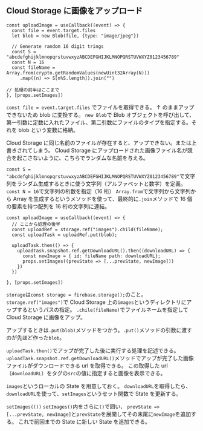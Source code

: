 ## Cloud Storage に画像をアップロード

```JS
const uploadImage = useCallback((event) => {
  const file = event.target.files
  let blob = new Blob(file, {type: "image/jpeg"})

  // Generate random 16 digit trings
  const S = "abcdefghijklmnopqrstuvwxyzABCDEFGHIJKLMNOPQRSTUVWXYZ0123456789"
  const N = 16
  const fileName = Array.from(crypto.getRandomValues(newUint32Array(N)))
     .map((n) => S[n%S.length]).join("")

// 処理の前半はここまで
}, [props.setImages])
```

`const file = event.target.files` でファイルを取得できる。
↑ のままアップできないため blob に変換する。
`new Blob`で Blob オブジェクトを呼び出して、第一引数に定数に入れたファイル、第二引数にファイルのタイプを指定する。それを blob という変数に格納。

Cloud Storage に同じ名前のファイルが存在すると、アップできない。または上書きされてしまう。
Cloud Storage にアップロードされた画像ファイル名が競合を起こさないように、こちらでランダムな名前を与える。

`const S = "abcdefghijklmnopqrstuvwxyzABCDEFGHIJKLMNOPQRSTUVWXYZ0123456789"`で文字列をランダム生成するときに使う文字列（アルファベットと数字）を定義。
`const N = 16`で文字列の桁数を指定（16 桁）
`Array.from`で文字列から文字列から Array を生成するというメソッドを使って、最終的に`.join`メソッドで 16 個の要素を持つ配列を 16 桁の文字列に連結。

```JS
const uploadImage = useCallback((event) => {
  // ここから処理の後半
  const uploadRef = storage.ref("images").child(fileName);
  const uploadTask = uploadRef.put(blob);

  uploadTask.then(() => {
    uploadTask.snapshot.ref.getDownloadURL().then((downloadURL) => {
      const newImage = { id: fileName path: downloadURL};
      props.setImages((prevState => [...prevState, newImage]))
    })
  })

}, [props.setImages])
```

`storage`は`const storage = firebase.storage();`のこと。
`storage.ref("images")`で Cloud Storage 上の`images`というディレクトリにアップするというパスの指定。
`.chile(fileName)`でファイルネームを指定して Cloud Storage に画像をアップ。

アップするときは`.put(blob)`メソッドをつかう。`.put()`メソッドの引数に渡すのが先ほど作った`blob`。

`uploadTask.then()`でアップが完了した後に実行する処理を記述できる。
`uploadTask.snapshot.ref.getDownloadURL()`メソッドでアップが完了した画像ファイルがダウンロードできる url を取得できる。
この取得した url （`downloadURL`）を<img/>タグの`src`の値に指定すると画像を表示できる。

`images`というローカルの State を用意しておく。
`downloadURL`を取得したら、`downloadURL`を使って、`setImages`というセット関数で State を更新する。

`setImages(())`
`setImages()`内をさらに`()`で囲い、
`prevState => [...prevState, newImage]`と`prevState`を展開してその末尾に`newImage`を追加する。
これで前回までの State に新しい State を追加できる。
